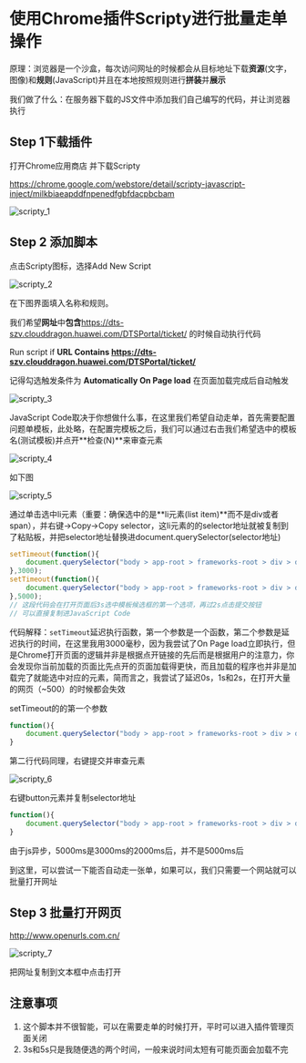 # 使用Chrome插件Scripty进行批量走单操作

原理：浏览器是一个沙盒，每次访问网址的时候都会从目标地址下载**资源**(文字，图像)和**规则**(JavaScript)并且在本地按照规则进行**拼装**并**展示**

我们做了什么：在服务器下载的JS文件中添加我们自己编写的代码，并让浏览器执行

## Step 1下载插件

打开Chrome应用商店 并下载Scripty

https://chrome.google.com/webstore/detail/scripty-javascript-inject/milkbiaeapddfnpenedfgbfdacpbcbam

![scripty_1](.\pic\scripty_1.png)

## Step 2 添加脚本

点击Scripty图标，选择Add New Script

![scripty_2](.\pic\scripty_2.png)

在下图界面填入名称和规则。

我们希望**网址**中**包含**https://dts-szv.clouddragon.huawei.com/DTSPortal/ticket/ 的时候自动执行代码

Run script if **URL Contains https://dts-szv.clouddragon.huawei.com/DTSPortal/ticket/**

记得勾选触发条件为 **Automatically On Page load** 在页面加载完成后自动触发

![scripty_3](.\pic\scripty_3.png)

JavaScript Code取决于你想做什么事，在这里我们希望自动走单，首先需要配置问题单模板，此处略，在配置完模板之后，我们可以通过右击我们希望选中的模板名(测试模板)并点开**检查(N)**来审查元素

![scripty_4](.\pic\scripty_4.png)

如下图

![scripty_5](.\pic\scripty_5.png)

通过单击选中li元素（重要：确保选中的是**li元素(list item)**而不是div或者span），并右键->Copy->Copy selector，这li元素的的selector地址就被复制到了粘贴板，并把selector地址替换进document.querySelector(selector地址)

``` javascript
setTimeout(function(){
    document.querySelector("body > app-root > frameworks-root > div > div > new-dts-detail > div > div.right-container > div.tab-content.ng-star-inserted > div > div.node-template-select > d-select > div > div.devui-dropdown-menu.ng-trigger.ng-trigger-fadeInOut.ng-tns-c107-0.ng-star-inserted > ul > ul > li:nth-child(1)").click()
},3000);
setTimeout(function(){
    document.querySelector("body > app-root > frameworks-root > div > div > new-dts-detail > div > div.right-container > div.bottom-operation.ng-star-inserted > d-button:nth-child(2) > button").click()
},5000);
// 这段代码会在打开页面后3s选中模板候选框的第一个选项，再过2s点击提交按钮
// 可以直接复制进JavaScript Code
```

代码解释：`setTimeout`延迟执行函数，第一个参数是一个函数，第二个参数是延迟执行的时间，在这里我用3000毫秒，因为我尝试了On Page load立即执行，但是Chrome打开页面的逻辑并非是根据点开链接的先后而是根据用户的注意力，你会发现你当前加载的页面比先点开的页面加载得更快，而且加载的程序也并非是加载完了就能选中对应的元素，简而言之，我尝试了延迟0s，1s和2s，在打开大量的网页（~500）的时候都会失效

setTimeout的的第一个参数

```javascript
function(){
	document.querySelector("body > app-root > frameworks-root > div > div > new-dts-detail > div > div.right-container > div.tab-content.ng-star-inserted > div > div.node-template-select > d-select > div > div.devui-dropdown-menu.ng-trigger.ng-trigger-fadeInOut.ng-tns-c107-0.ng-star-inserted > ul > ul > li:nth-child(1)").click() // 选中这个地址的元素并click
}
```



第二行代码同理，右键提交并审查元素

![scripty_6](.\pic\scripty_6.png)

右键button元素并复制selector地址

```js
function(){
    document.querySelector("body > app-root > frameworks-root > div > div > new-dts-detail > div > div.right-container > div.bottom-operation.ng-star-inserted > d-button:nth-child(2) > button").click()// 选中提交按钮并click
}
```



由于js异步，5000ms是3000ms的2000ms后，并不是5000ms后

到这里，可以尝试一下能否自动走一张单，如果可以，我们只需要一个网站就可以批量打开网址

## Step 3 批量打开网页

http://www.openurls.com.cn/

![scripty_7](.\pic\scripty_7.png)

把网址复制到文本框中点击打开

## 注意事项

1. 这个脚本并不很智能，可以在需要走单的时候打开，平时可以进入插件管理页面关闭
2. 3s和5s只是我随便选的两个时间，一般来说时间太短有可能页面会加载不完



